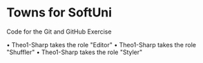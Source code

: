 # Towns for SoftUni
Code for the Git and GitHub Exercise

• Theo1-Sharp takes the role "Editor"
• Theo1-Sharp takes the role "Shuffler"
• Theo1-Sharp takes the role "Styler"